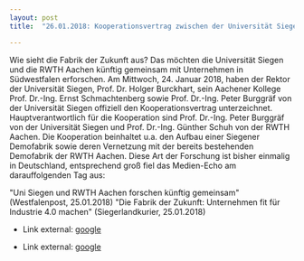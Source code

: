 ```yaml
---
layout: post
title:  "26.01.2018: Kooperationsvertrag zwischen der Universität Siegen und der RWTH Aachen"

---
```


Wie sieht die Fabrik der Zukunft aus? Das möchten die Universität Siegen und die RWTH Aachen künftig gemeinsam mit Unternehmen in Südwestfalen erforschen. Am Mittwoch, 24. Januar 2018, haben der Rektor der Universität Siegen, Prof. Dr. Holger Burckhart, sein Aachener Kollege Prof. Dr.-Ing. Ernst Schmachtenberg sowie Prof. Dr.-Ing. Peter Burggräf von der Universität Siegen offiziell den Kooperationsvertrag unterzeichnet. Hauptverantwortlich für die Kooperation sind Prof. Dr.-Ing. Peter Burggräf von der Universität Siegen und Prof. Dr.-Ing. Günther Schuh von der RWTH Aachen. Die Kooperation beinhaltet u.a. den Aufbau einer Siegener Demofabrik sowie deren Vernetzung mit der bereits bestehenden Demofabrik der RWTH Aachen. Diese Art der Forschung ist bisher einmalig in Deutschland, entsprechend groß fiel das Medien-Echo am darauffolgenden Tag aus:  

"Uni Siegen und RWTH Aachen forschen künftig gemeinsam" (Westfalenpost, 25.01.2018)
"Die Fabrik der Zukunft: Unternehmen fit für Industrie 4.0 machen" (Siegerlandkurier, 25.01.2018) 


- Link external:
<a href="https://www.wp.de/staedte/siegerland/uni-siegen-und-rwth-aachen-forschen-kuenftig-gemeinsam-id213213039.html">google</a>

- Link external:
<a href="https://www.uni-siegen.de/start/news/oeffentlichkeit/804783.html">google</a>




